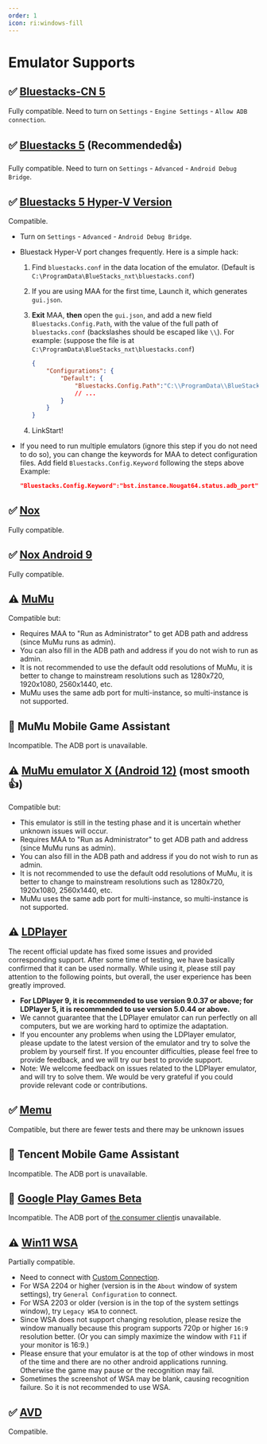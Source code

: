 ```yaml
---
order: 1
icon: ri:windows-fill
---
```


# Emulator Supports

## ✅ [Bluestacks-CN 5](https://www.bluestacks.cn/)

Fully compatible. Need to turn on `Settings` - `Engine Settings` - `Allow ADB connection`.

## ✅ [Bluestacks 5](https://www.bluestacks.com/) (Recommended👍)

Fully compatible. Need to turn on `Settings` - `Advanced` - `Android Debug Bridge`.

## ✅ [Bluestacks 5 Hyper-V Version](https://support.bluestacks.com/hc/en-us/articles/4415238471053-System-requirements-for-BlueStacks-5-on-Hyper-V-enabled-Windows-10-and-11-)

Compatible.

- Turn on `Settings` - `Advanced` - `Android Debug Bridge`.
- Bluestack Hyper-V port changes frequently. Here is a simple hack:

    1. Find `bluestacks.conf` in the data location of the emulator. (Default is `C:\ProgramData\BlueStacks_nxt\bluestacks.conf`)
    2. If you are using MAA for the first time, Launch it, which generates `gui.json`.
    3. **Exit** MAA, **then** open the `gui.json`, and add a new field `Bluestacks.Config.Path`, with the value of the full path of `bluestacks.conf` (backslashes should be escaped like `\\`).
    For example: (suppose the file is at `C:\ProgramData\BlueStacks_nxt\bluestacks.conf`)

        ```json
        {
            "Configurations": {
                "Default": {
                    "Bluestacks.Config.Path":"C:\\ProgramData\\BlueStacks_nxt\\bluestacks.conf",
                    // ...
                }
            }
        }
        ```

    4. LinkStart!

- If you need to run multiple emulators (ignore this step if you do not need to do so), you can change the keywords for MAA to detect configuration files.
    Add field `Bluestacks.Config.Keyword` following the steps above
    Example:

    ```json
    "Bluestacks.Config.Keyword":"bst.instance.Nougat64.status.adb_port",
    ```

## ✅ [Nox](https://en.bignox.com/)

Fully compatible.

## ✅ [Nox Android 9](https://en.bignox.com/)

Fully compatible.

## ⚠️ [MuMu](https://www.mumuglobal.com/)

Compatible but:

- Requires MAA to "Run as Administrator" to get ADB path and address (since MuMu runs as admin).
- You can also fill in the ADB path and address if you do not wish to run as admin.
- It is not recommended to use the default odd resolutions of MuMu, it is better to change to mainstream resolutions such as 1280x720, 1920x1080, 2560x1440, etc.
- MuMu uses the same adb port for multi-instance, so multi-instance is not supported.

## 🚫 MuMu Mobile Game Assistant

Incompatible. The ADB port is unavailable.

## ⚠️ [MuMu emulator X (Android 12)](https://www.mumuglobal.com/) (most smooth👍)

Compatible but:

- This emulator is still in the testing phase and it is uncertain whether unknown issues will occur.
- Requires MAA to "Run as Administrator" to get ADB path and address (since MuMu runs as admin).
- You can also fill in the ADB path and address if you do not wish to run as admin.
- It is not recommended to use the default odd resolutions of MuMu, it is better to change to mainstream resolutions such as 1280x720, 1920x1080, 2560x1440, etc.
- MuMu uses the same adb port for multi-instance, so multi-instance is not supported.

## ⚠️ [LDPlayer](https://www.ldplayer.net/)

The recent official update has fixed some issues and provided corresponding support. After some time of testing, we have basically confirmed that it can be used normally.
While using it, please still pay attention to the following points, but overall, the user experience has been greatly improved.

- **For LDPlayer 9, it is recommended to use version 9.0.37 or above; for LDPlayer 5, it is recommended to use version 5.0.44 or above.**
- We cannot guarantee that the LDPlayer emulator can run perfectly on all computers, but we are working hard to optimize the adaptation.
- If you encounter any problems when using the LDPlayer emulator, please update to the latest version of the emulator and try to solve the problem by yourself first. If you encounter difficulties, please feel free to provide feedback, and we will try our best to provide support.
- Note: We welcome feedback on issues related to the LDPlayer emulator, and will try to solve them. We would be very grateful if you could provide relevant code or contributions.

## ✅ [Memu](https://www.memuplay.com)

Compatible, but there are fewer tests and there may be unknown issues

## 🚫 Tencent Mobile Game Assistant

Incompatible. The ADB port is unavailable.

## 🚫 [Google Play Games Beta](https://developer.android.com/games/playgames/pg-emulator?hl=zh-cn#installing-game-consumer)

Incompatible. The ADB port of [the consumer client](https://developer.android.com/games/playgames/pg-emulator?hl=zh-cn#installing-game-consumer)is unavailable.

## ⚠️ [Win11 WSA](https://docs.microsoft.com/en-us/windows/android/wsa/)

Partially compatible.

- Need to connect with [Custom Connection](../introduction.md#custom-connection).
- For WSA 2204 or higher (version is in the `About` window of system settings), try `General Configuration` to connect.
- For WSA 2203 or older (version is in the top of the system settings window), try `Legacy WSA` to connect.
- Since WSA does not support changing resolution, please resize the window manually because this program supports 720p or higher `16:9` resolution better. (Or you can simply maximize the window with `F11` if your monitor is 16:9.)
- Please ensure that your emulator is at the top of other windows in most of the time and there are no other android applications running. Otherwise the game may pause or the recognition may fail.
- Sometimes the screenshot of WSA may be blank, causing recognition failure. So it is not recommended to use WSA.

## ✅ [AVD](https://developer.android.com/studio/run/managing-avds)

Compatible.
